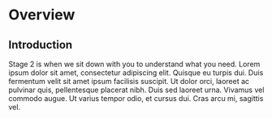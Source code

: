 # Overview

## Introduction

Stage 2 is when we sit down with you to understand what you need. Lorem ipsum dolor sit amet, consectetur adipiscing elit. Quisque eu turpis dui. Duis fermentum velit sit amet ipsum facilisis suscipit. Ut dolor orci, laoreet ac pulvinar quis, pellentesque placerat nibh. Duis sed laoreet urna. Vivamus vel commodo augue. Ut varius tempor odio, et cursus dui. Cras arcu mi, sagittis vel.
